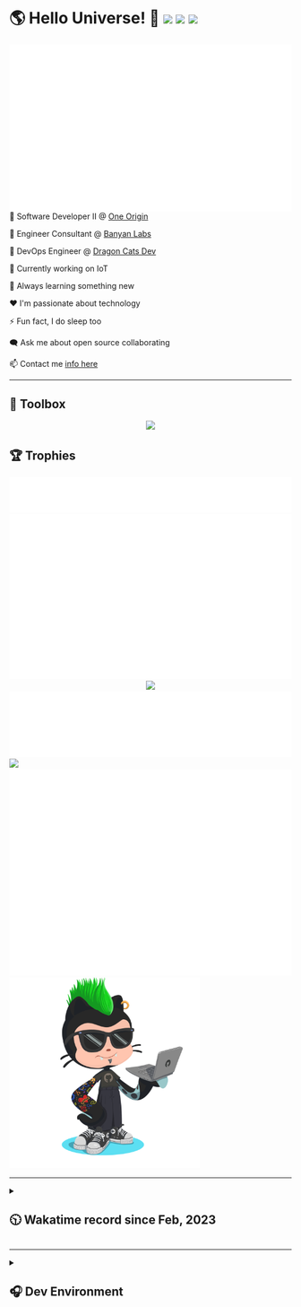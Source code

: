 <h1>🌎 Hello Universe! 👋
<img src='https://wakatime.com/badge/user/a61fe4dd-5464-48ee-825a-134d74f90884.svg?style=flat-square'>
<img src='https://api.visitorbadge.io/api/visitors?path=https%3A%2F%2Fgithub.com%2Fjmclain-origin&countColor=&style=flat-square' height='22'>
<img src='https://img.shields.io/github/followers/jmclain-origin?label=Followers&style=flat-square' height='22'>
</h1>

<img align='right' src='./assets/metrics.base.svg'>

💼 Software Developer II @ [One Origin](https://oneorigin.us/)

💼 Engineer Consultant @ [Banyan Labs](https://banyanlabs.io/)

💼 DevOps Engineer @ [Dragon Cats Dev](https://DragonCats.dev/ "visit")

🔭 Currently working on IoT

🌱 Always learning something new

❤️ I'm passionate about technology

⚡ Fun fact, I do sleep too

🗨️ Ask me about open source collaborating

📫 Contact me [info here](https://www.joshmclain.com/#contact)

---

## 🧰 Toolbox

<p align="center">
  <a href="https://skillicons.dev">
    <img src="https://skillicons.dev/icons?i=md,html,css,js,regex,sass,tailwind,ts,react,styledcomponents,redux,next,gatsby,remix,vue,nuxt,nodejs,express,mongodb,jest,webpack,vite,rollup,docker,nginx,aws,heroku,vercel,netlify,linux,bash,powershell,vim,git,githubactions,github,gitlab,vscode,idea,maven,gradle,java,spring&theme=dark" />
  </a>
</p>

## 🏆 Trophies

<div align='center'>
<img src='./assets/metrics.plugin.achievements.compact.svg'>
<img src='./assets/metrics.plugin.habits.charts.svg'>
<img src='https://github-profile-trophy.vercel.app/?username=jmclain-origin&theme=darkhub&no-frame=true&margin-w=10'>
</div>

<div align=''>
<img src='./assets/metrics.plugin.habits.facts.svg'>
<img src='https://streak-stats.demolab.com?user=jmclain-origin&theme=dark' width='340'>
<div>
</div>

<img src='./assets/metrics.plugin.wakatime.svg'>
<img src='./assets/octocat.png' width='340'>
<!-- <img src='./assets/metrics.plugin.code.svg'> -->
</div>

---

<details>
<summary>

## 🕥 Wakatime record since Feb, 2023

</summary>

<!--START_SECTION:waka-->
![Code Time](http://img.shields.io/badge/Code%20Time-454%20hrs%2023%20mins-blue)

![Profile Views](http://img.shields.io/badge/Profile%20Views-2-blue)

**🐱 My GitHub Data** 

> 📦 136.3 kB Used in GitHub's Storage 
 > 
> 🏆 638 Contributions in the Year 2023
 > 
> 🚫 Not Opted to Hire
 > 
> 📜 21 Public Repositories 
 > 
> 🔑 25 Private Repositories 
 > 
**I'm an Early 🐤** 

```text
🌞 Morning                1957 commits        ██████░░░░░░░░░░░░░░░░░░░   23.30 % 
🌆 Daytime                3165 commits        █████████░░░░░░░░░░░░░░░░   37.68 % 
🌃 Evening                2210 commits        ███████░░░░░░░░░░░░░░░░░░   26.31 % 
🌙 Night                  1068 commits        ███░░░░░░░░░░░░░░░░░░░░░░   12.71 % 
```
📅 **I'm Most Productive on Monday** 

```text
Monday                   1815 commits        █████░░░░░░░░░░░░░░░░░░░░   21.61 % 
Tuesday                  1461 commits        ████░░░░░░░░░░░░░░░░░░░░░   17.39 % 
Wednesday                1453 commits        ████░░░░░░░░░░░░░░░░░░░░░   17.30 % 
Thursday                 741 commits         ██░░░░░░░░░░░░░░░░░░░░░░░   08.82 % 
Friday                   1211 commits        ████░░░░░░░░░░░░░░░░░░░░░   14.42 % 
Saturday                 1000 commits        ███░░░░░░░░░░░░░░░░░░░░░░   11.90 % 
Sunday                   719 commits         ██░░░░░░░░░░░░░░░░░░░░░░░   08.56 % 
```


📊 **This Week I Spent My Time On** 

```text
🕑︎ Time Zone: America/Phoenix

💬 Programming Languages: 
CSS                      3 hrs 28 mins       █████████████░░░░░░░░░░░░   51.06 % 
TypeScript               48 mins             ███░░░░░░░░░░░░░░░░░░░░░░   11.81 % 
Java                     44 mins             ███░░░░░░░░░░░░░░░░░░░░░░   10.96 % 
JavaScript               29 mins             ██░░░░░░░░░░░░░░░░░░░░░░░   07.30 % 
Markdown                 23 mins             █░░░░░░░░░░░░░░░░░░░░░░░░   05.68 % 

🔥 Editors: 
IntelliJ                 4 hrs 29 mins       █████████████████░░░░░░░░   66.17 % 
VS Code                  2 hrs 17 mins       ████████░░░░░░░░░░░░░░░░░   33.83 % 

💻 Operating System: 
Mac                      4 hrs 32 mins       █████████████████░░░░░░░░   66.84 % 
Windows                  2 hrs 15 mins       ████████░░░░░░░░░░░░░░░░░   33.16 % 
```

**I Mostly Code in JavaScript** 

```text
TypeScript               16 repos            ███████░░░░░░░░░░░░░░░░░░   28.57 % 
CSS                      4 repos             ██░░░░░░░░░░░░░░░░░░░░░░░   07.14 % 
Java                     3 repos             █░░░░░░░░░░░░░░░░░░░░░░░░   05.36 % 
Dockerfile               1 repo              ░░░░░░░░░░░░░░░░░░░░░░░░░   01.79 % 
Vue                      1 repo              ░░░░░░░░░░░░░░░░░░░░░░░░░   01.79 % 
```




 Last Updated on 12/07/2023 18:37:53 UTC
<!--END_SECTION:waka-->

</details>

---

<details>
<summary>

## 🎧 Dev Environment

</summary>

> ### _I'm not a player 🐱 I just code a lot..._

<div align='center'>
<img src='https://spotify-github-profile.vercel.app/api/view?uid=31knnovcfatt7mqmu6yaa5htulxi&cover_image=true&theme=default&show_offline=false&background_color=121212' width='420'>
<img src='https://spotify-recently-played-readme.vercel.app/api?user=31knnovcfatt7mqmu6yaa5htulxi&width=400&count=10'>
</div>
</details>

<!-- ## Memes

who doesn't love memes?

![obi one](./assets/unfilimar_obi.jpg) -->

<!-- <div align='center'>
<img src='https://www.data-card-for-spotify.com/api/card?user_id=31knnovcfatt7mqmu6yaa5htulxi&hide_playing=1&hide_recents=1&limit=10&custom_title=jmclain-origin%20Spotify%20Data'>
</div> -->
